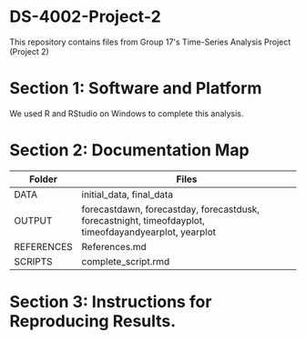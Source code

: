 # DS-4002-Project-2
This repository contains files from Group 17's Time-Series Analysis Project (Project 2)

# Section 1: Software and Platform
We used R and RStudio on Windows to complete this analysis.

# Section 2: Documentation Map
| Folder              |  Files         |
| ------             | ------         |
| DATA              |  initial_data, final_data    |
| OUTPUT              | forecastdawn, forecastday, forecastdusk, forecastnight, timeofdayplot, timeofdayandyearplot, yearplot          |
| REFERENCES          | References.md |
| SCRIPTS              | complete_script.rmd          |

# Section 3: Instructions for Reproducing Results. 

